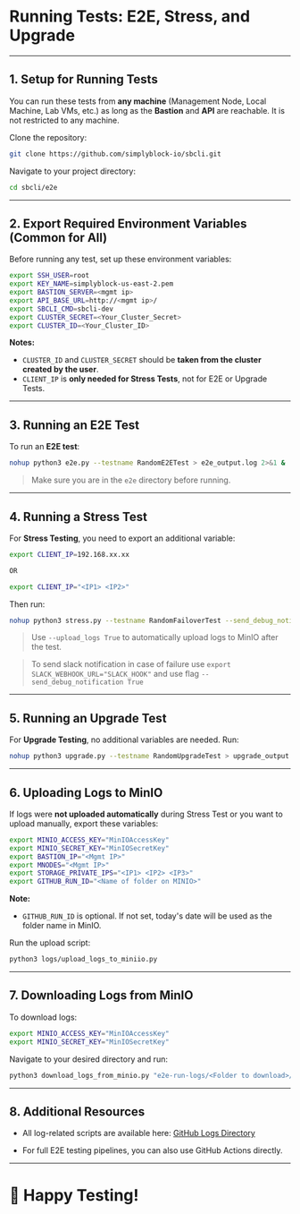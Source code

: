 # Running Tests: E2E, Stress, and Upgrade

---

## 1. Setup for Running Tests

You can run these tests from **any machine** (Management Node, Local Machine, Lab VMs, etc.) as long as the **Bastion** and **API** are reachable. It is not restricted to any machine.


Clone the repository:
```sh
git clone https://github.com/simplyblock-io/sbcli.git
```

Navigate to your project directory:

```sh
cd sbcli/e2e
```

---

## 2. Export Required Environment Variables (Common for All)

Before running any test, set up these environment variables:

```sh
export SSH_USER=root
export KEY_NAME=simplyblock-us-east-2.pem
export BASTION_SERVER=<mgmt ip>
export API_BASE_URL=http://<mgmt ip>/
export SBCLI_CMD=sbcli-dev
export CLUSTER_SECRET=<Your_Cluster_Secret>
export CLUSTER_ID=<Your_Cluster_ID>
```

**Notes:**
- `CLUSTER_ID` and `CLUSTER_SECRET` should be **taken from the cluster created by the user**.
- `CLIENT_IP` is **only needed for Stress Tests**, not for E2E or Upgrade Tests.
---

## 3. Running an E2E Test

To run an **E2E test**:

```sh
nohup python3 e2e.py --testname RandomE2ETest > e2e_output.log 2>&1 &
```

> Make sure you are in the `e2e` directory before running.

---

## 4. Running a Stress Test

For **Stress Testing**, you need to export an additional variable:

```sh
export CLIENT_IP=192.168.xx.xx

OR

export CLIENT_IP="<IP1> <IP2>"
```

Then run:

```sh
nohup python3 stress.py --testname RandomFailoverTest --send_debug_notification True --upload_logs True > stress_output.log 2>&1 &
```

> Use `--upload_logs True` to automatically upload logs to MinIO after the test.

> To send slack notification in case of failure use `export SLACK_WEBHOOK_URL="SLACK_HOOK"` and use flag `--send_debug_notification True`

---

## 5. Running an Upgrade Test

For **Upgrade Testing**, no additional variables are needed.
Run:

```sh
nohup python3 upgrade.py --testname RandomUpgradeTest > upgrade_output.log 2>&1 &
```

---

## 6. Uploading Logs to MinIO

If logs were **not uploaded automatically** during Stress Test or you want to upload manually, export these variables:

```sh
export MINIO_ACCESS_KEY="MinIOAccessKey"
export MINIO_SECRET_KEY="MinIOSecretKey"
export BASTION_IP="<Mgmt IP>"
export MNODES="<Mgmt IP>"
export STORAGE_PRIVATE_IPS="<IP1> <IP2> <IP3>"
export GITHUB_RUN_ID="<Name of folder on MINIO>"
```

**Note:**
- `GITHUB_RUN_ID` is optional. If not set, today's date will be used as the folder name in MinIO.

Run the upload script:

```sh
python3 logs/upload_logs_to_miniio.py
```

---

## 7. Downloading Logs from MinIO

To download logs:

```sh
export MINIO_ACCESS_KEY="MinIOAccessKey"
export MINIO_SECRET_KEY="MinIOSecretKey"
```

Navigate to your desired directory and run:

```sh
python3 download_logs_from_minio.py "e2e-run-logs/<Folder to download>/"
```

---

## 8. Additional Resources

- All log-related scripts are available here:
  [GitHub Logs Directory](https://github.com/simplyblock-io/sbcli/tree/main/e2e/logs)

- For full E2E testing pipelines, you can also use GitHub Actions directly.

---

# 🔧 Happy Testing!